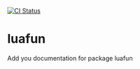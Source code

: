 [![CI Status](https://img.shields.io/github/actions/workflow/status/simkinetic/luafun/ci.yml?branch=main&style=flat-square)](https://github.com/simkinetic/luafun/actions)

# luafun
Add you documentation for package luafun
